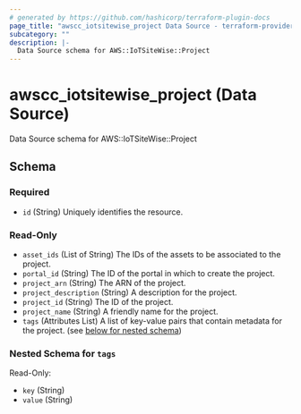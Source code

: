 ```yaml
---
# generated by https://github.com/hashicorp/terraform-plugin-docs
page_title: "awscc_iotsitewise_project Data Source - terraform-provider-awscc"
subcategory: ""
description: |-
  Data Source schema for AWS::IoTSiteWise::Project
---
```


# awscc_iotsitewise_project (Data Source)

Data Source schema for AWS::IoTSiteWise::Project



<!-- schema generated by tfplugindocs -->
## Schema

### Required

- `id` (String) Uniquely identifies the resource.

### Read-Only

- `asset_ids` (List of String) The IDs of the assets to be associated to the project.
- `portal_id` (String) The ID of the portal in which to create the project.
- `project_arn` (String) The ARN of the project.
- `project_description` (String) A description for the project.
- `project_id` (String) The ID of the project.
- `project_name` (String) A friendly name for the project.
- `tags` (Attributes List) A list of key-value pairs that contain metadata for the project. (see [below for nested schema](#nestedatt--tags))

<a id="nestedatt--tags"></a>
### Nested Schema for `tags`

Read-Only:

- `key` (String)
- `value` (String)
